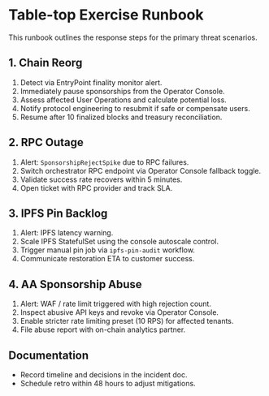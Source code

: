 # Table-top Exercise Runbook

This runbook outlines the response steps for the primary threat scenarios.

## 1. Chain Reorg
1. Detect via EntryPoint finality monitor alert.
2. Immediately pause sponsorships from the Operator Console.
3. Assess affected User Operations and calculate potential loss.
4. Notify protocol engineering to resubmit if safe or compensate users.
5. Resume after 10 finalized blocks and treasury reconciliation.

## 2. RPC Outage
1. Alert: `SponsorshipRejectSpike` due to RPC failures.
2. Switch orchestrator RPC endpoint via Operator Console fallback toggle.
3. Validate success rate recovers within 5 minutes.
4. Open ticket with RPC provider and track SLA.

## 3. IPFS Pin Backlog
1. Alert: IPFS latency warning.
2. Scale IPFS StatefulSet using the console autoscale control.
3. Trigger manual pin job via `ipfs-pin-audit` workflow.
4. Communicate restoration ETA to customer success.

## 4. AA Sponsorship Abuse
1. Alert: WAF / rate limit triggered with high rejection count.
2. Inspect abusive API keys and revoke via Operator Console.
3. Enable stricter rate limiting preset (10 RPS) for affected tenants.
4. File abuse report with on-chain analytics partner.

## Documentation
- Record timeline and decisions in the incident doc.
- Schedule retro within 48 hours to adjust mitigations.

